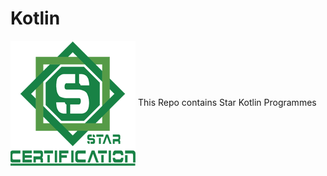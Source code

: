 # Kotlin

<img align="center" src="https://github.com/Mrkartik/Kotlin/blob/master/Starlogo.png" alt="Star Logo">
This Repo contains Star Kotlin Programmes
